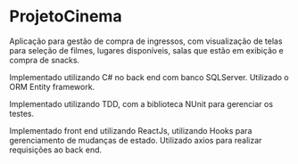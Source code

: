 # ProjetoCinema

Aplicação para gestão de compra de ingressos, com visualização de telas para seleção de filmes, lugares disponíveis, salas que estão em exibição e compra de snacks.

Implementado utilizando C# no back end com banco SQLServer. Utilizado o ORM Entity framework.

Implementado utilizando TDD, com a biblioteca NUnit para gerenciar os testes.

Implementado front end utilizando ReactJs, utilizando Hooks para gerenciamento de mudanças de estado. Utilizado axios para realizar requisições ao back end.

